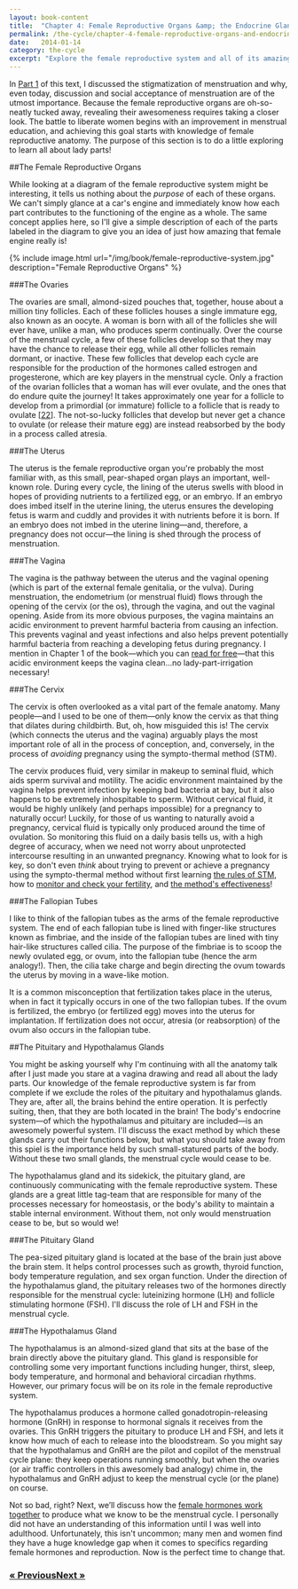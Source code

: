```yaml
---
layout: book-content
title:  "Chapter 4: Female Reproductive Organs &amp; the Endocrine Glands that Make Them Function"
permalink: /the-cycle/chapter-4-female-reproductive-organs-and-endocrine-glands
date:   2014-01-14
category: the-cycle
excerpt: "Explore the female reproductive system and all of its amazingness. Learn about how lady parts actually work, along with the endocrine glands that make all the magic happen."
---
```


In <a class="text-link" target="_blank" href="https://leanpub.com/the-cycle">Part 1</a> of this text, I discussed the stigmatization of menstruation and why, even today, discussion and social acceptance of menstruation are of the utmost importance. Because the female reproductive organs are oh-so-neatly tucked away, revealing their awesomeness requires taking a closer look. The battle to liberate women begins with an improvement in menstrual education, and achieving this goal starts with knowledge of female reproductive anatomy. The purpose of this section is to do a little exploring to learn all about lady parts! 


##The Female Reproductive Organs


While looking at a diagram of the female reproductive system might be interesting, it tells us nothing about the _purpose_ of each of these organs. We can't simply glance at a car's engine and immediately know how each part contributes to the functioning of the engine as a whole. The same concept applies here, so I'll give a simple description of each of the parts labeled in the diagram to give you an idea of just how amazing that female engine really is!

{% include image.html url="/img/book/female-reproductive-system.jpg" description="Female Reproductive Organs" %}


###The Ovaries


The ovaries are small, almond-sized pouches that, together, house about a million tiny follicles. Each of these follicles houses a single immature egg, also known as an oocyte. A woman is born with all of the follicles she will ever have, unlike a man, who produces sperm continually. Over the course of the menstrual cycle, a few of these follicles develop so that they may have the chance to release their egg, while all other follicles remain dormant, or inactive. These few follicles that develop each cycle are responsible for the production of the hormones called estrogen and progesterone, which are key players in the menstrual cycle. Only a fraction of the ovarian follicles that a woman has will ever ovulate, and the ones that do endure quite the journey! It takes approximately one year for a follicle to develop from a primordial (or immature) follicle to a follicle that is ready to ovulate [<a class="text-link" href="/the-cycle/notes/#note22">22</a>]. The not-so-lucky follicles that develop but never get a chance to ovulate (or release their mature egg) are instead reabsorbed by the body in a process called atresia.


###The Uterus


The uterus is the female reproductive organ you're probably the most familiar with, as this small, pear-shaped organ plays an important, well-known role. During every cycle, the lining of the uterus swells with blood in hopes of providing nutrients to a fertilized egg, or an embryo. If an embryo does imbed itself in the uterine lining, the uterus ensures the developing fetus is warm and cuddly and provides it with nutrients before it is born. If an embryo does not imbed in the uterine lining&mdash;and, therefore, a pregnancy does not occur&mdash;the lining is shed through the process of menstruation. 


###The Vagina


The vagina is the pathway between the uterus and the vaginal opening (which is part of the external female genitalia, or the vulva). During menstruation, the endometrium (or menstrual fluid) flows through the opening of the cervix (or the os), through the vagina, and out the vaginal opening. Aside from its more obvious purposes, the vagina maintains an acidic environment to prevent harmful bacteria from causing an infection. This prevents vaginal and yeast infections and also helps prevent potentially harmful bacteria from reaching a developing fetus during pregnancy. I mention in Chapter 1 of the book&mdash;which you can <a class="text-link" target="_blank" href="https://leanpub.com/the-cycle">read for free</a>&mdash;that this acidic environment keeps the vagina clean...no lady-part-irrigation necessary!


###The Cervix


The cervix is often overlooked as a vital part of the female anatomy. Many people&mdash;and I used to be one of them&mdash;only know the cervix as that thing that dilates during childbirth. But, oh, how misguided this is! The cervix (which connects the uterus and the vagina) arguably plays the most important role of all in the process of conception, and, conversely, in the process of _avoiding_ pregnancy using the sympto-thermal method (STM). 

The cervix produces fluid, very similar in makeup to seminal fluid, which aids sperm survival and motility. The acidic environment maintained by the vagina helps prevent infection by keeping bad bacteria at bay, but it also happens to be extremely inhospitable to sperm. Without cervical fluid, it would be highly unlikely (and perhaps impossible) for a pregnancy to naturally occur! Luckily, for those of us wanting to naturally avoid a pregnancy, cervical fluid is typically only produced around the time of ovulation. So monitoring this fluid on a daily basis tells us, with a high degree of accuracy, when we need not worry about unprotected intercourse resulting in an unwanted pregnancy. Knowing what to look for is key, so don't even _think_ about trying to prevent or achieve a pregnancy using the sympto-thermal method without first learning <a class="text-link" href="/the-cycle/chapter-7-the-rules-of-the-sympto-thermal-method">the rules of STM</a>, how to <a class="text-link" href="/the-cycle/chapter-8-checking-fertility-signs-how-to">monitor and check your fertility</a>, and <a class="text-link" href="/the-cycle/chapter-9-sympto-thermal-method-effectiveness">the method's effectiveness</a>!


###The Fallopian Tubes


I like to think of the fallopian tubes as the arms of the female reproductive system. The end of each fallopian tube is lined with finger-like structures known as fimbriae, and the inside of the fallopian tubes are lined with tiny hair-like structures called cilia. The purpose of the fimbriae is to scoop the newly ovulated egg, or ovum, into the fallopian tube (hence the arm analogy!). Then, the cilia take charge and begin directing the ovum towards the uterus by moving in a wave-like motion. 

It is a common misconception that fertilization takes place in the uterus, when in fact it typically occurs in one of the two fallopian tubes. If the ovum is fertilized, the embryo (or fertilized egg) moves into the uterus for implantation. If fertilization does not occur, atresia (or reabsorption) of the ovum also occurs in the fallopian tube.


##The Pituitary and Hypothalamus Glands


You might be asking yourself why I'm continuing with all the anatomy talk after I just made you stare at a vagina drawing and read all about the lady parts. Our knowledge of the female reproductive system is far from complete if we exclude the roles of the pituitary and hypothalamus glands. They are, after all, the brains behind the entire operation. It is perfectly suiting, then, that they are both located in the brain! The body's endocrine system&mdash;of which the hypothalamus and pituitary are included&mdash;is an awesomely powerful system. I'll discuss the exact method by which these glands carry out their functions below, but what you should take away from this spiel is the importance held by such small-statured parts of the body. Without these two small glands, the menstrual cycle would cease to be. 

The hypothalamus gland and its sidekick, the pituitary gland, are continuously communicating with the female reproductive system. These glands are a great little tag-team that are responsible for many of the processes necessary for homeostasis, or the body's ability to maintain a stable internal environment. Without them, not only would menstruation cease to be, but so would we!

###The Pituitary Gland

The pea-sized pituitary gland is located at the base of the brain just above the brain stem. It helps control processes such as growth, thyroid function, body temperature regulation, and sex organ function. Under the direction of the hypothalamus gland, the pituitary releases two of the hormones directly responsible for the menstrual cycle: luteinizing hormone (LH) and follicle stimulating hormone (FSH). I'll discuss <a class="text-link" href="/the-cycle/chapter-5-female-hormones-and-the-menstrual-cycle"></a>the role of LH and FSH in the menstrual cycle.

###The Hypothalamus Gland

The hypothalamus is an almond-sized gland that sits at the base of the brain directly above the pituitary gland. This gland is responsible for controlling some very important functions including hunger, thirst, sleep, body temperature, and hormonal and behavioral circadian rhythms. However, our primary focus will be on its role in the female reproductive system.

The hypothalamus produces a hormone called gonadotropin-releasing hormone (GnRH) in response to hormonal signals it receives from the ovaries. This GnRH triggers the pituitary to produce LH and FSH, and lets it know how much of each to release into the bloodstream. So you might say that the hypothalamus and GnRH are the pilot and copilot of the menstrual cycle plane: they keep operations running smoothly, but when the ovaries (or air traffic controllers in this awesomely bad analogy) chime in, the hypothalamus and GnRH adjust to keep the menstrual cycle (or the plane) on course.

Not so bad, right? Next, we&rsquo;ll discuss how the <a class="text-link" href="/the-cycle/chapter-5-female-hormones-and-the-menstrual-cycle">female hormones work together</a> to produce what we know to be the menstrual cycle. I personally did not have an understanding of this information until I was well into adulthood. Unfortunately, this isn't uncommon; many men and women find they have a huge knowledge gap when it comes to specifics regarding female hormones and reproduction. Now is the perfect time to change that.


<div class="arrows">
	<h3><a class="text-link previous" href="/the-cycle/introduction/" title="Previous Excerpt">&laquo; Previous</a><a class="text-link next" href="/the-cycle/chapter-5-female-hormones-and-the-menstrual-cycle/" title="Next Excerpt">Next &raquo;</a></h3>
</div>
